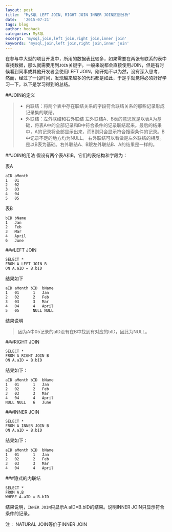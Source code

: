 ```yaml
---
layout: post
title:  "MySQL LEFT JOIN, RIGHT JOIN INNER JOIN区别分析"
date:   '2015-07-21'
tags: blog
author: hoohack
categories: MySQL
excerpt: 'mysql,join,left join,right join,inner join'
keywords: 'mysql,join,left join,right join,inner join'
---
```


在参与中大型的项目开发中，所用的数据表比较多，如果需要在两张有联系的表中查找数据，那么就需要用到`JOIN`关键字。一般来说都会直接使用JOIN，但是有时候看到同事或其他开发者会使用LEFT JOIN，刚开始不以为然，没有深入思考，然而，经过了一段时间，发现越来越多的代码都是如此，于是乎就觉得必须好好学习一下，以下是学习得到的总结。

##JOIN的定义

> * 内联结：将两个表中存在联结关系的字段符合联结关系的那些记录形成记录集的联结。
> * 外联结：左外联结和右外联结
    左外联结A、B表的意思就是以表A为基础，将表A中的全部记录和B中符合条件的记录联结起来。最后的结果中，A的记录将全部显示出来，而B则只会显示符合搜索条件的记录。B中记录不足的地方均为NULL。
    右外联结可以看做是左外联结的相反。是以B表为基础。右外联结A、B跟左外联结B、A的结果是一样的。



##JOIN的用法
假设有两个表A和B，它们的表结构和字段为：

表A

    aID aMonth
    1   01
    2   02
    3   03
    4   04
    5   05

表B

    bID bName
    1   Jan
    2   Feb
    3   Mar
    4   April
    6   June

###LEFT JOIN
    
    SELECT *
    FROM A LEFT JOIN B
    ON A.aID = B.bID

结果如下

    aID aMonth bID  bName
    1   01      1   Jan
    2   02      2   Feb
    3   03      3   Mar
    4   04      4   April
    5   05      NULL NULL

结果说明

> 因为A中05记录的aID没有在B中找到有对应的bID，因此为NULL。

###RIGHT JOIN

    SELECT *
    FROM A RIGHT JOIN B
    ON A.aID = B.bID

结果如下：

    aID aMonth bID  bName
    1   01      1   Jan
    2   02      2   Feb
    3   03      3   Mar
    4   04      4   April
    NULL NULL   6   June

###INNER JOIN

    SELECT *
    FROM A INNER JOIN B
    ON A.aID = B.bID

结果如下：

    aID aMonth bID  bName
    1   01      1   Jan
    2   02      2   Feb
    3   03      3   Mar
    4   04      4   April

###隐式的内联结

    SELECT *
    FROM A,B
    WHERE A.aID = B.bID

结果说明，`INNER JOIN`只显示A.aID=B.bID的结果。说明INNER JOIN只显示符合条件的记录。

注：
NATURAL JOIN等价于INNER JOIN

    
